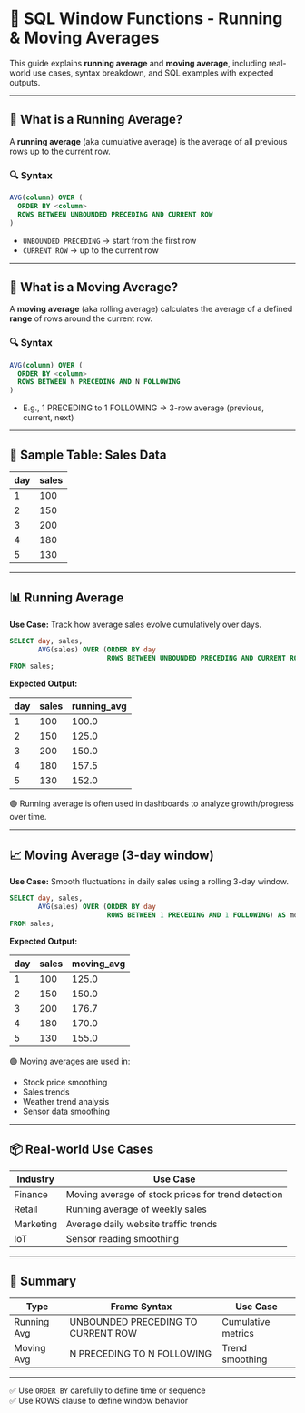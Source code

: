 
# 📘 SQL Window Functions - Running & Moving Averages

This guide explains **running average** and **moving average**, including real-world use cases, syntax breakdown, and SQL examples with expected outputs.

---

## 🧠 What is a Running Average?

A **running average** (aka cumulative average) is the average of all previous rows up to the current row.

### 🔍 Syntax

```sql
AVG(column) OVER (
  ORDER BY <column>
  ROWS BETWEEN UNBOUNDED PRECEDING AND CURRENT ROW
)
```

- `UNBOUNDED PRECEDING` → start from the first row
- `CURRENT ROW` → up to the current row

---

## 🧠 What is a Moving Average?

A **moving average** (aka rolling average) calculates the average of a defined **range** of rows around the current row.

### 🔍 Syntax

```sql
AVG(column) OVER (
  ORDER BY <column>
  ROWS BETWEEN N PRECEDING AND N FOLLOWING
)
```

- E.g., 1 PRECEDING to 1 FOLLOWING → 3-row average (previous, current, next)

---

## 📄 Sample Table: Sales Data

| day | sales |
|-----|-------|
| 1   | 100   |
| 2   | 150   |
| 3   | 200   |
| 4   | 180   |
| 5   | 130   |

---

## 📊 Running Average

**Use Case:** Track how average sales evolve cumulatively over days.

```sql
SELECT day, sales,
       AVG(sales) OVER (ORDER BY day 
                        ROWS BETWEEN UNBOUNDED PRECEDING AND CURRENT ROW) AS running_avg
FROM sales;
```

**Expected Output:**

| day | sales | running_avg |
|-----|-------|-------------|
| 1   | 100   | 100.0       |
| 2   | 150   | 125.0       |
| 3   | 200   | 150.0       |
| 4   | 180   | 157.5       |
| 5   | 130   | 152.0       |

🟢 Running average is often used in dashboards to analyze growth/progress over time.

---

## 📈 Moving Average (3-day window)

**Use Case:** Smooth fluctuations in daily sales using a rolling 3-day window.

```sql
SELECT day, sales,
       AVG(sales) OVER (ORDER BY day 
                        ROWS BETWEEN 1 PRECEDING AND 1 FOLLOWING) AS moving_avg
FROM sales;
```

**Expected Output:**

| day | sales | moving_avg |
|-----|-------|------------|
| 1   | 100   | 125.0      |
| 2   | 150   | 150.0      |
| 3   | 200   | 176.7      |
| 4   | 180   | 170.0      |
| 5   | 130   | 155.0      |

🟢 Moving averages are used in:
- Stock price smoothing
- Sales trends
- Weather trend analysis
- Sensor data smoothing

---

## 📦 Real-world Use Cases

| Industry | Use Case |
|----------|----------|
| Finance | Moving average of stock prices for trend detection |
| Retail  | Running average of weekly sales |
| Marketing | Average daily website traffic trends |
| IoT | Sensor reading smoothing |

---

## 📝 Summary

| Type           | Frame Syntax                                       | Use Case                         |
|----------------|----------------------------------------------------|----------------------------------|
| Running Avg    | UNBOUNDED PRECEDING TO CURRENT ROW                 | Cumulative metrics               |
| Moving Avg     | N PRECEDING TO N FOLLOWING                         | Trend smoothing                  |

---

✅ Use `ORDER BY` carefully to define time or sequence  
✅ Use ROWS clause to define window behavior

